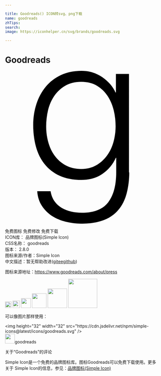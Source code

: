 ```yaml
---

title: Goodreads() ICON转svg、png下载
name: goodreads
zhTips: 
search: 
image: https://iconhelper.cn/svg/brands/goodreads.svg

---
```


# Goodreads  <small style="font-size: 60%;font-weight: 100"></small>

<div id="svg" class="svg-wrap">
<svg role="img" viewBox="0 0 24 24" xmlns="http://www.w3.org/2000/svg"><title>Goodreads icon</title><path d="M19.525 15.977V.49h-2.059v2.906h-.064c-.211-.455-.481-.891-.842-1.307-.36-.412-.767-.777-1.232-1.094-.466-.314-.962-.561-1.519-.736C13.256.09 12.669 0 12.038 0c-1.21 0-2.3.225-3.246.67-.947.447-1.743 1.057-2.385 1.83-.642.773-1.133 1.676-1.47 2.711-.336 1.037-.506 2.129-.506 3.283 0 1.199.141 2.326.425 3.382.286 1.057.737 1.976 1.368 2.762.631.78 1.412 1.397 2.375 1.833.961.436 2.119.661 3.471.661 1.248 0 2.33-.315 3.262-.946s1.638-1.473 2.119-2.525h.061v2.284c0 2.044-.421 3.607-1.264 4.705-.84 1.081-2.224 1.638-4.146 1.638-.572 0-1.128-.061-1.669-.181-.542-.12-1.036-.315-1.487-.57-.437-.271-.827-.601-1.143-1.038-.316-.435-.526-.961-.632-1.593H5.064c.067.887.315 1.654.737 2.3.424.646.961 1.172 1.602 1.593.641.406 1.367.706 2.172.902.811.194 1.639.3 2.494.3 1.383 0 2.541-.195 3.486-.555.947-.376 1.714-.902 2.301-1.608.601-.708 1.021-1.549 1.293-2.556.27-1.007.42-2.134.42-3.367l-.044.062zm-7.484-.557c-.955 0-1.784-.189-2.479-.571-.697-.38-1.277-.882-1.732-1.503-.467-.621-.797-1.332-1.022-2.139s-.332-1.633-.332-2.484c0-.871.105-1.725.301-2.563.21-.84.54-1.587.992-2.24.451-.652 1.037-1.182 1.728-1.584s1.533-.605 2.51-.605 1.803.209 2.495.621c.676.415 1.247.959 1.683 1.634.436.677.751 1.429.947 2.255.195.826.285 1.656.285 2.482 0 .852-.12 1.678-.345 2.484-.226.807-.572 1.518-1.038 2.139-.465.621-1.021 1.123-1.698 1.503-.676.382-1.458.571-2.359.571h.064z"/></svg>
</div>
<detail full-name='goodreads'></detail>

<div class="detail-page">
<p>
<span><span class="badge-success badge">免费图标</span> <span class="badge-success badge">免费修改</span>  <span class="badge-success badge">免费下载</span> </span>
<br/>
<span>
ICON库：
<span class="badge-secondary badge">品牌图标(Simple Icon)</span> 
</span>
<br/>
<span>
CSS名称：
<span class="badge-secondary badge">goodreads</span> 
</span>

<br/>
<span>
版本：
<span class="badge-secondary badge">2.8.0</span> 
</span>
<br/>
<span>图标来源/作者：<span class="badge-light badge">Simple Icon</span></span> 
<br/>
<span class="zh-detail">中文描述：暂无<span class="help-link"><span>帮助改进</span>(<a href="https://gitee.com/liuwave/icon-helper/edit/master/json/brands/goodreads.json" target="_blank" rel="noopener noreferrer">gitee</a><a href="https://github.com/liuwave/icon-helper/edit/master/json/brands/goodreads.json" target="_blank" rel="noopener noreferrer">github</a></span>)</span><br/>
</p>
</div><div class="description description alert alert-light"><p>图标来源地址：<a href="https://www.goodreads.com/about/press" target="_blank" rel="noopener noreferrer">https://www.goodreads.com/about/press</a></p></div>
<div class="alert alert-dark">
<img height="21" width="21" src="https://cdn.jsdelivr.net/npm/simple-icons@latest/icons/goodreads.svg" />
<img height="24" width="24" src="https://cdn.jsdelivr.net/npm/simple-icons@latest/icons/goodreads.svg" />
<img height="32" width="32" src="https://cdn.jsdelivr.net/npm/simple-icons@latest/icons/goodreads.svg" />
<img height="48" width="48" src="https://cdn.jsdelivr.net/npm/simple-icons@latest/icons/goodreads.svg" />
<img height="64" width="64" src="https://cdn.jsdelivr.net/npm/simple-icons@latest/icons/goodreads.svg" />
<img height="96" width="96" src="https://cdn.jsdelivr.net/npm/simple-icons@latest/icons/goodreads.svg" />

</div>
<div>
  <p>可以像图片那样使用：    
  </p>
  <div class="alert alert-primary" style="font-size: 14px">
    &lt;img height="32" width="32" src="https://cdn.jsdelivr.net/npm/simple-icons@latest/icons/goodreads.svg" /&gt;
    <copy-btn content='<img height="32" width="32" src="https://cdn.jsdelivr.net/npm/simple-icons@latest/icons/goodreads.svg" />'></copy-btn>
  </div>
  <div class="alert alert-secondary">
    <img height="32" width="32" src="https://cdn.jsdelivr.net/npm/simple-icons@latest/icons/goodreads.svg" />goodreads
    <copy-btn content="goodreads" btn-title="复制图标名称"></copy-btn>
  </div>
</div>

<Vssue title="关于“Goodreads”的评论" >关于“Goodreads”的评论</Vssue>


<div><p>Simple Icon是一个免费的品牌图标库。图标Goodreads可以免费下载使用。更多关于  Simple Icon的信息，参见：<a target="_blank" href="https://iconhelper.cn/brands.html">品牌图标(Simple Icon)</a>
</p></div>
